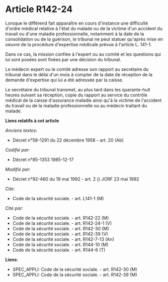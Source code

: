 # Article R142-24

Lorsque le différend fait apparaître en cours d'instance une difficulté d'ordre médical relative à l'état du malade ou de la
victime d'un accident du travail ou d'une maladie professionnelle, notamment à la date de la consolidation ou de la guérison,
le tribunal ne peut statuer qu'après mise en oeuvre de la procédure d'expertise médicale prévue à l'article L. 141-1. 

Dans ce cas, la mission confiée à l'expert ou au comité et les questions qui lui sont posées sont fixées par une décision du
tribunal. 

Le médecin expert ou le comité adresse son rapport au secrétaire du tribunal dans le délai d'un mois à compter de la date de
réception de la demande d'expertise qui lui a été adressée par la caisse.

Le secrétaire du tribunal transmet, au plus tard dans les quarante-huit heures suivant sa réception, copie du rapport au
service du contrôle médical de la caisse d'assurance maladie ainsi qu'à la victime de l'accident du travail ou de la maladie
professionnelle ou au médecin traitant du malade.

**Liens relatifs à cet article**

_Anciens textes_:

  - Décret n°58-1291 du 22 décembre 1958 - art. 20 (Ab)

_Codifié par_:

  - Décret n°85-1353 1985-12-17

_Modifié par_:

  - Décret n°92-460 du 19 mai 1992 - art. 2 () JORF 23 mai 1992

_Cite_:

  - Code de la sécurité sociale. - art. L141-1 (M)

_Cité par_:

  - Code de la sécurité sociale. - art. R142-22 (M)
  - Code de la sécurité sociale. - art. R142-24-1 (V)
  - Code de la sécurité sociale. - art. R142-30 (M)
  - Code de la sécurité sociale. - art. R142-39 (V)
  - Code de la sécurité sociale. - art. R142-7-13 (An)
  - Code de la sécurité sociale. - art. R144-10 (M)
  - Code de la sécurité sociale. - art. R144-6 (T)

**Liens**:

  - SPEC_APPLI: Code de la sécurité sociale. - art. R142-30 (M)
  - SPEC_APPLI: Code de la sécurité sociale. - art. R142-39 (M)
